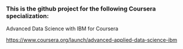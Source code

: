 ### This is the github project for the following Coursera specialization:

Advanced Data Science with IBM for Coursera

https://www.coursera.org/launch/advanced-applied-data-science-ibm
